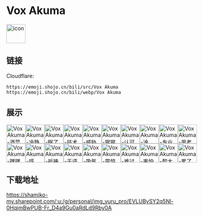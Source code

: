 # Vox Akuma
<img src="https://emoji.shojo.cn/bili/src/Vox Akuma/icon.png" width="50" height="50" alt="icon">

## 链接
Cloudflare:
```
https://emoji.shojo.cn/bili/src/Vox Akuma
https://emoji.shojo.cn/bili/webp/Vox Akuma
```
## 展示
<img src="https://emoji.shojo.cn/bili/src/Vox Akuma/Vox Akuma-酒菜盒子.png" width="50" height="50" alt="Vox Akuma-酒菜盒子"><img src="https://emoji.shojo.cn/bili/src/Vox Akuma/Vox Akuma-冷静.png" width="50" height="50" alt="Vox Akuma-冷静"><img src="https://emoji.shojo.cn/bili/src/Vox Akuma/Vox Akuma-眠了眠了.png" width="50" height="50" alt="Vox Akuma-眠了眠了"><img src="https://emoji.shojo.cn/bili/src/Vox Akuma/Vox Akuma-技术故障.png" width="50" height="50" alt="Vox Akuma-技术故障"><img src="https://emoji.shojo.cn/bili/src/Vox Akuma/Vox Akuma-威胁.png" width="50" height="50" alt="Vox Akuma-威胁"><img src="https://emoji.shojo.cn/bili/src/Vox Akuma/Vox Akuma-猩猩.png" width="50" height="50" alt="Vox Akuma-猩猩"><img src="https://emoji.shojo.cn/bili/src/Vox Akuma/Vox Akuma-认可.png" width="50" height="50" alt="Vox Akuma-认可"><img src="https://emoji.shojo.cn/bili/src/Vox Akuma/Vox Akuma-淦.png" width="50" height="50" alt="Vox Akuma-淦"><img src="https://emoji.shojo.cn/bili/src/Vox Akuma/Vox Akuma-专业.png" width="50" height="50" alt="Vox Akuma-专业"><img src="https://emoji.shojo.cn/bili/src/Vox Akuma/Vox Akuma-思考.png" width="50" height="50" alt="Vox Akuma-思考"><img src="https://emoji.shojo.cn/bili/src/Vox Akuma/Vox Akuma-嘿嘿.png" width="50" height="50" alt="Vox Akuma-嘿嘿"><img src="https://emoji.shojo.cn/bili/src/Vox Akuma/Vox Akuma-哼.png" width="50" height="50" alt="Vox Akuma-哼"><img src="https://emoji.shojo.cn/bili/src/Vox Akuma/Vox Akuma-祈祷.png" width="50" height="50" alt="Vox Akuma-祈祷"><img src="https://emoji.shojo.cn/bili/src/Vox Akuma/Vox Akuma-无语.png" width="50" height="50" alt="Vox Akuma-无语"><img src="https://emoji.shojo.cn/bili/src/Vox Akuma/Vox Akuma-吸氧.png" width="50" height="50" alt="Vox Akuma-吸氧"><img src="https://emoji.shojo.cn/bili/src/Vox Akuma/Vox Akuma-震惊.png" width="50" height="50" alt="Vox Akuma-震惊"><img src="https://emoji.shojo.cn/bili/src/Vox Akuma/Vox Akuma-难过.png" width="50" height="50" alt="Vox Akuma-难过"><img src="https://emoji.shojo.cn/bili/src/Vox Akuma/Vox Akuma-害怕.png" width="50" height="50" alt="Vox Akuma-害怕"><img src="https://emoji.shojo.cn/bili/src/Vox Akuma/Vox Akuma-帮大忙了.png" width="50" height="50" alt="Vox Akuma-帮大忙了"><img src="https://emoji.shojo.cn/bili/src/Vox Akuma/Vox Akuma-累了.png" width="50" height="50" alt="Vox Akuma-累了">

## 下载地址

https://shamiko-my.sharepoint.com/:u:/g/personal/img_yuru_pro/EVLUBySY2q5Nl-0HqjmBwPUB-Fr_D4a9Gu0aRdLd9Rby0A